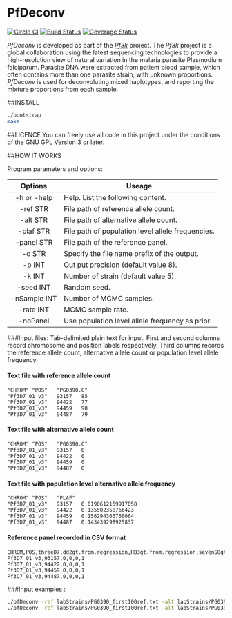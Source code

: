 PfDeconv
===========

[![Circle CI](https://circleci.com/gh/mcveanlab/PfDeconv.svg?style=svg)](https://circleci.com/gh/mcveanlab/PfDeconv)
[![Build Status](https://travis-ci.org/mcveanlab/PfDeconv.svg?branch=master)](https://travis-ci.org/mcveanlab/PfDeconv)
[![Coverage Status](https://coveralls.io/repos/github/mcveanlab/PfDeconv/badge.svg)](https://coveralls.io/github/mcveanlab/PfDeconv)

_PfDeconv_ is developed as part of the [_Pf3k_](https://www.malariagen.net/projects/parasite/pf3k) project. The _Pf3k_ project is a global collaboration using the latest sequencing technologies to provide a high-resolution view of natural variation in the malaria parasite Plasmodium falciparum. Parasite DNA were extracted from patient blood sample, which often contains more than one parasite strain, with unknown proportions. _PfDeconv_ is used for deconvoluting mixed haplotypes, and reporting the mixture proportions from each sample.

##INSTALL
```bash
./bootstrap
make
```

##LICENCE
You can freely use all code in this project under the conditions of the GNU GPL Version 3 or later.

##HOW IT WORKS

Program parameters and options:

Options              | Useage |
:-------------------:| ------------------------------- |
-h or -help          |  Help. List the following content.
            -ref STR |  File path of reference allele count.
            -alt STR |  File path of alternative allele count.
           -plaf STR |  File path of population level allele frequencies.
          -panel STR |  File path of the reference panel.
              -o STR |  Specify the file name prefix of the output.
              -p INT |  Out put precision (default value 8).
              -k INT |  Number of strain (default value 5).
           -seed INT |  Random seed.
        -nSample INT |  Number of MCMC samples.
           -rate INT |  MCMC sample rate.
            -noPanel |  Use population level allele frequency as prior.


###Input files:
Tab-delimited plain text for input. First and second columns record chromosome and position labels respectively. Third columns records the reference allele count, alternative allele count or population level allele frequency.

#### Text file with reference allele count
```
"CHROM"	"POS"	"PG0390.C"
"Pf3D7_01_v3"	93157	85
"Pf3D7_01_v3"	94422	77
"Pf3D7_01_v3"	94459	90
"Pf3D7_01_v3"	94487	79
```

#### Text file with alternative allele count
```
"CHROM"	"POS"	"PG0390.C"
"Pf3D7_01_v3"	93157	0
"Pf3D7_01_v3"	94422	0
"Pf3D7_01_v3"	94459	0
"Pf3D7_01_v3"	94487	0
```

#### Text file with population level alternative allele frequency
```
"CHROM"	"POS"	"PLAF"
"Pf3D7_01_v3"	93157	0.0190612159917058
"Pf3D7_01_v3"	94422	0.135502358766423
"Pf3D7_01_v3"	94459	0.156294363760064
"Pf3D7_01_v3"	94487	0.143439298925837
```

#### Reference panel recorded in CSV format
```
CHROM,POS,threeD7,dd2gt.from.regression,HB3gt.from.regression,sevenG8gt.from.regression
Pf3D7_01_v3,93157,0,0,0,1
Pf3D7_01_v3,94422,0,0,0,1
Pf3D7_01_v3,94459,0,0,0,1
Pf3D7_01_v3,94487,0,0,0,1
```


###Input examples :
```bash
./pfDeconv -ref labStrains/PG0390_first100ref.txt -alt labStrains/PG0390_first100alt.txt -plaf labStrains/labStrains_first100_PLAF.txt -panel labStrains/lab_first100_Panel.txt -o tmp1
./pfDeconv -ref labStrains/PG0390_first100ref.txt -alt labStrains/PG0390_first100alt.txt -plaf labStrains/labStrains_first100_PLAF.txt -panel labStrains/lab_first100_Panel.txt -nSample 100 -rate 3
```
